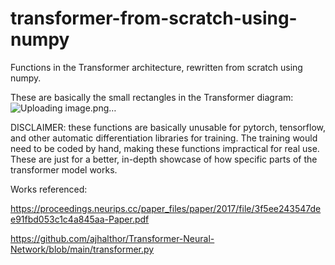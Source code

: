 # transformer-from-scratch-using-numpy

Functions in the Transformer architecture, rewritten from scratch using numpy.

These are basically the small rectangles in the Transformer diagram:
![Uploading image.png…]()

DISCLAIMER: these functions are basically unusable for pytorch, tensorflow, and other automatic differentiation libraries for training. 
The training would need to be coded by hand, making these functions impractical for real use.
These are just for a better, in-depth showcase of how specific parts of the transformer model works.

Works referenced: 

https://proceedings.neurips.cc/paper_files/paper/2017/file/3f5ee243547dee91fbd053c1c4a845aa-Paper.pdf

https://github.com/ajhalthor/Transformer-Neural-Network/blob/main/transformer.py
